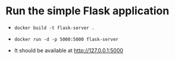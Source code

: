 # Run the simple Flask application

- `docker build -t flask-server .`

- `docker run -d -p 5000:5000 flask-server` 

- It should be available at http://127.0.0.1:5000